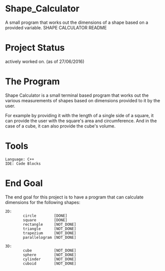 # Shape_Calculator
A small program that works out the dimensions of a shape based on a provided variable.
SHAPE CALCULATOR README

# Project Status

actively worked on. (as of 27/06/2016)

# The Program
	
Shape Calculator is a small terminal based program
that works out the various measurements of shapes
based on dimensions provided to it by the user.

For example by providing it with the length of a single
side of a square, it can provide the user with the square's
area and circumference. And in the case of a cube, it can also
provide the cube's volume.

# Tools
	Language: C++
	IDE: Code Blocks
	
# End Goal

The end goal for this project is to have a program 
that can calculate dimensions for the following shapes:

	2D:
			circle        [DONE]
			square        [DONE]
			rectangle     [NOT_DONE]
			triangle      [NOT_DONE]
			trapezium     [NOT_DONE]
			parallelogram [NOT_DONE]

	3D:
			cube          [NOT_DONE]
			sphere        [NOT_DONE]
			cylinder      [NOT_DONE]
			cuboid        [NOT_DONE]
			
